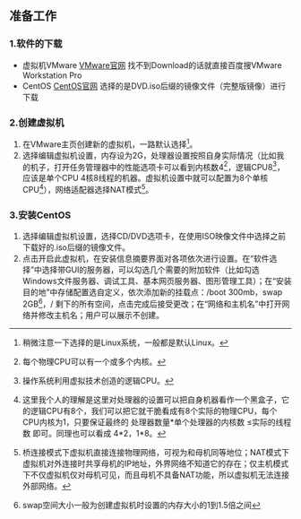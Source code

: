 ## 准备工作

###  1.软件的下载

+ 虚拟机VMware	[VMware官网](https://www.vmware.com/)	找不到Download的话就直接百度搜VMware Workstation Pro
+ CentOS	[CentOS官网](https://www.centos.org/)	选择的是DVD.iso后缀的镜像文件（完整版镜像）进行下载

### 2.创建虚拟机

1. 在VMware主页创建新的虚拟机，一路默认选择[^1]。
2. 选择编辑虚拟机设置，内存设为2G，处理器设置按照自身实际情况（比如我的机子，打开任务管理器中的性能选项卡可以看到内核数4[^2]，逻辑CPU8[^3]，应该是单个CPU 4核8线程的机器。虚拟机设置中就可以配置为8个单核CPU[^4]），网络适配器选择NAT模式[^5]。

### 3.安装CentOS

1. 选择编辑虚拟机设置，选择CD/DVD选项卡，在使用ISO映像文件中选择之前下载好的.iso后缀的镜像文件。
2. 点击开启此虚拟机，在安装信息摘要界面对各项依次进行设置。在“软件选择”中选择带GUI的服务器，可以勾选几个需要的附加软件（比如勾选Windows文件服务器、调试工具、基本网页服务器、图形管理工具）；在“安装目的地”中存储配置选自定义，依次添加新的挂载点：/boot 300mb，swap 2GB[^6]，/ 剩下的所有空间，点击完成后接受更改；在“网络和主机名”中打开网络并修改主机名；用户可以展示不创建。

[^1]:稍微注意一下选择的是Linux系统，一般都是默认Linux。
[^2]:每个物理CPU可以有一个或多个内核。
[^3]:操作系统利用虚拟技术创造的逻辑CPU。
[^4]:这里我个人的理解是这里对处理器的设置可以把自身机器看作一个黑盒子，它的逻辑CPU有8个，我们可以把它就干脆看成有8个实际的物理CPU，每个CPU内核为1，只要保证最终的 处理器数量*单个处理器的内核数 $\leq$实际的线程数 即可。同理也可以看成 4\*2，1\*8。
[^5]:桥连接模式下虚拟机直接连接物理网络，可视为和母机同等地位；NAT模式下虚拟机对外连接时共享母机的IP地址，外界网络不知道它的存在；仅主机模式下不仅虚拟机仅对母机可见，而且母机不具备NAT功能，所以虚拟机无法连接外部网络。
[^6]:swap空间大小一般为创建虚拟机时设置的内存大小的1到1.5倍之间